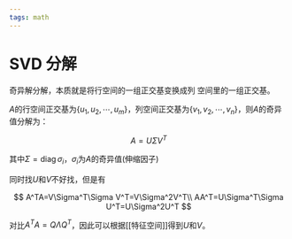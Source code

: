 ```yaml
---
tags: math
---
```


# SVD 分解

奇异解分解，本质就是将行空间的一组正交基变换成列
空间里的一组正交基。

$A$的行空间正交基为$\{u_1,u_2,\cdots,u_m\}$，列空间正交基为$\{v_1,v_2,\cdots,v_n\}$，则$A$的奇异值分解为：

$$
A=U\Sigma V^T
$$

其中$\Sigma=\operatorname{diag} \sigma_i$，$\sigma_i$为$A$的奇异值(伸缩因子)

同时找$U$和$V$不好找，但是有

$$
A^TA=V\Sigma^T\Sigma V^T=V\Sigma^2V^T\\
AA^T=U\Sigma^T\Sigma U^T=U\Sigma^2U^T
$$

对比$A^TA=Q\Lambda Q^T$，因此可以根据[[特征空间]]得到$U$和$V$。
